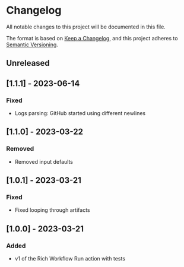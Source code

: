 # Changelog
All notable changes to this project will be documented in this file.

The format is based on [Keep a Changelog](https://keepachangelog.com/en/1.0.0/),
and this project adheres to [Semantic Versioning](https://semver.org/spec/v2.0.0.html).

## Unreleased

## [1.1.1] - 2023-06-14
### Fixed
- Logs parsing: GitHub started using different newlines

## [1.1.0] - 2023-03-22
### Removed
- Removed input defaults

## [1.0.1] - 2023-03-21
### Fixed
- Fixed looping through artifacts

## [1.0.0] - 2023-03-21
### Added
- v1 of the Rich Workflow Run action with tests
